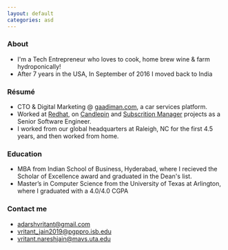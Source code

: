 ```yaml
---
layout: default
categories: asd
---
```


### About

 * I'm a Tech Entrepreneur who loves to cook, home brew wine & farm hydroponically!
 * After 7 years in the USA, In September of 2016 I moved back to India

### Résumé

 * CTO & Digital Marketing @ [gaadiman.com](https://gaadiman.com), a car services platform.
 * Worked at [Redhat](https://www.redhat.com), on [Candlepin](https://github.com/candlepin/candlepin) and [Subscrition Manager](https://github.com/candlepin/subscription-manager) projects as a Senior Software Engineer.
 * I worked from our global headquarters at Raleigh, NC for the first 4.5 years, and then worked from home.

### Education

 * MBA from Indian School of Business, Hyderabad, where I recieved the Scholar of Excellence award and graduated in the Dean's list.
 * Master’s in Computer Science from the University of Texas at Arlington, where I graduated with a 4.0/4.0 CGPA

### Contact me

 * [adarshvritant@gmail.com](mailto:adarshvritant@gmail.com)
 * [vritant_jain2019@pgppro.isb.edu](mailto:vritant_jain2019@pgppro.isb.edu)
 * [vritant.nareshjain@mavs.uta.edu](mailto:vritant.nareshjain@mavs.uta.edu)

